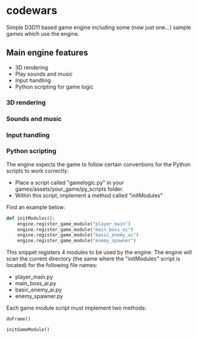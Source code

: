 # codewars

Simple D3D11 based game engine including some (now just one...) sample games 
which use the engine. 

## Main engine features
* 3D rendering
* Play sounds and music
* Input handling
* Python scripting for game logic

### 3D rendering

### Sounds and music

### Input handling

### Python scripting
The engine expects the game to follow certain conventions 
for the Python scripts to work correctly:

* Place a script called "gamelogic.py" in your games/assets/your_game/py_scripts folder. 
* Within this script, implement a method called "initModules"

Find an example below:

```python
def initModules():
	engine.register_game_module("player_main")
	engine.register_game_module("main_boss_ai")
	engine.register_game_module("basic_enemy_ai")
	engine.register_game_module("enemy_spawner")
```

This snippet registers 4 modules to be used by the engine. 
The engine will scan the current directory (the same where the "initModules" script is located)
for the following file names:
* player_main.py
* main_boss_ai.py
* basic_enemy_ai.py
* enemy_spawner.py

Each game module script must implement two methods:

`doFrame()`

`initGameModule()`

